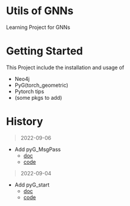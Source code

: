 # Utils of GNNs

Learning Project for GNNs

# Getting Started

This Project include the installation and usage of 

- Neo4j
- PyG(torch_geometric)
- Pytorch tips
- (some pkgs to add)

# History
> 2022-09-06
- Add pyG_MsgPass
  - [doc](https://github.com/Uroboros0313/GraphUtils/blob/master/PyG/1.2.pyG_MsgPass.md)
  - [code](https://github.com/Uroboros0313/GraphUtils/blob/master/PyG/codes/1.1.pyG_MsgPass.ipynb)
> 2022-09-04
- Add pyG_start
  - [doc](https://github.com/Uroboros0313/GraphUtils/blob/master/PyG/1.1.pyG_start.md)
  - [code](https://github.com/Uroboros0313/GraphUtils/blob/master/PyG/codes/1.1.pyG_start.ipynb)


